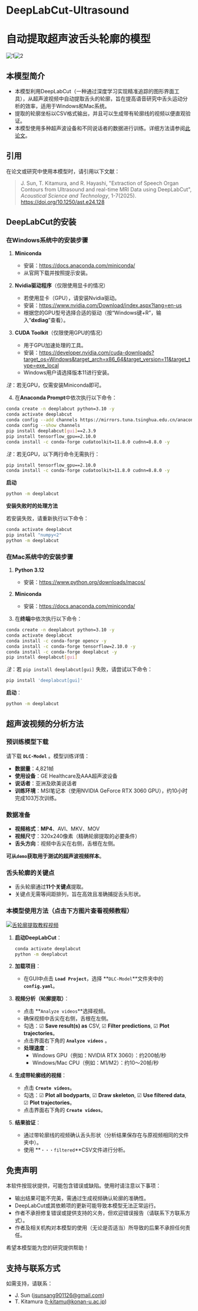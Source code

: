 # DeepLabCut-Ultrasound
# 自动提取超声波舌头轮廓的模型
![1](https://github.com/user-attachments/assets/efbfdc63-50a8-4d36-9e76-ae6c50319f64)![2](https://github.com/user-attachments/assets/ae438dfb-cae2-4d0e-b55b-fec52bba5cc7)

## 本模型简介
- 本模型利用DeepLabCut（一种通过深度学习实现精准追踪的图形界面工具），从超声波视频中自动提取舌头的轮廓，旨在提高语音研究中舌头运动分析的效率，适用于Windows和Mac系统。
- 提取的轮廓坐标以CSV格式输出，并且可以生成带有轮廓线的视频以便直观验证。
- 本模型使用多种超声波设备和不同说话者的数据进行训练。详细方法请参阅[此论文](https://doi.org/10.1250/ast.e24.128)。

## 引用
在论文或研究中使用本模型时，请引用以下文献：
> J. Sun, T. Kitamura, and R. Hayashi, "Extraction of Speech Organ Contours from Ultrasound and real-time MRI Data using DeepLabCut", _Acoustical Science and Technology_, 1-7(2025).  
> https://doi.org/10.1250/ast.e24.128

## DeepLabCut的安装
### 在Windows系统中的安装步骤
1. **Miniconda**
   - 安装：https://docs.anaconda.com/miniconda/
   - 从官网下载并按照提示安装。

2. **Nvidia驱动程序**（仅限使用显卡的情况）
   - 若使用显卡（GPU），请安装Nvidia驱动。
   - 安装：https://www.nvidia.com/Download/index.aspx?lang=en-us
   - 根据您的GPU型号选择合适的驱动（按“Windows键+R”，输入“**dxdiag**”查看）。

3. **CUDA Toolkit**（仅限使用GPU的情况）
   - 用于GPU加速处理的工具。
   - 安装：https://developer.nvidia.com/cuda-downloads?target_os=Windows&target_arch=x86_64&target_version=11&target_type=exe_local
   - Windows用户请选择版本11进行安装。

*注*：若无GPU，仅需安装Miniconda即可。

4. 在**Anaconda Prompt**中依次执行以下命令：

```bash
conda create -n deeplabcut python=3.10 -y
conda activate deeplabcut
conda config --add channels https://mirrors.tuna.tsinghua.edu.cn/anaconda/pkgs/main
conda config --show channels
pip install deeplabcut[gui]==2.3.9
pip install tensorflow_gpu==2.10.0
conda install -c conda-forge cudatoolkit=11.8.0 cudnn=8.8.0 -y
```
*注*：若无GPU，以下两行命令无需执行：
```bash
pip install tensorflow_gpu==2.10.0
conda install -c conda-forge cudatoolkit=11.8.0 cudnn=8.8.0 -y
```
**启动**
```bash
python -m deeplabcut
```

**安装失败时的处理方法**

若安装失败，请重新执行以下命令：

```bash
conda activate deeplabcut
pip install "numpy<2"
python -m deeplabcut
```

### 在Mac系统中的安装步骤
1. **Python 3.12**
   - 安装：https://www.python.org/downloads/macos/

2. **Miniconda**
   - 安装：https://docs.anaconda.com/miniconda/

3. 在**终端**中依次执行以下命令：

```bash
conda create -n deeplabcut python=3.10 -y
conda activate deeplabcut
conda install -c conda-forge opencv -y
conda install -c conda-forge tensorflow=2.10.0 -y
conda install -c conda-forge deeplabcut -y
pip install deeplabcut[gui]
```

*注*：若 `pip install deeplabcut[gui]` 失败，请尝试以下命令：

```bash
pip install 'deeplabcut[gui]'
```

**启动**：

```bash
python -m deeplabcut
```

## 超声波视频的分析方法
### 预训练模型下载
请下载 **`DLC-Model`** 。模型训练详情：
- **数据量**：4,821帧
- **使用设备**：GE Healthcare及AAA超声波设备
- **说话者**：亚洲及欧美说话者
- **训练环境**：MSI笔记本（使用NVIDIA GeForce RTX 3060 GPU），约10小时完成103万次训练。

### 数据准备
- **视频格式**：**MP4**、AVI、MKV、MOV
- **视频尺寸**：320x240像素（精确轮廓提取的必要条件）
- **舌头方向**：视频中舌尖在右侧，舌根在左侧。

**可从`demo`获取用于测试的超声波视频样本**。

### 舌头轮廓的关键点
- 舌头轮廓通过**11个关键点**提取。
- 关键点无需等间距排列，旨在高效且准确捕捉舌头形状。

### 本模型使用方法（点击下方图片查看视频教程）

[![舌轮廓提取教程视频](https://github.com/user-attachments/assets/e0b53433-387e-4873-afe7-2fe1a3bc3a5e)](https://www.youtube.com/watch?v=4pZpJK13p2I)

1. **启动DeepLabCut**：

   ```bash
   conda activate deeplabcut
   python -m deeplabcut
   ```

2. **加载项目**：
   - 在GUI中点击 **`Load Project`**，选择 **`DLC-Model`**文件夹中的 **`config.yaml`**。

3. **视频分析（轮廓提取）**：
   - 点击 **`Analyze videos`**选择视频。
   - 确保视频中舌尖在右侧，舌根在左侧。
   - 勾选：☑ **Save result(s) as** CSV, ☑ **Filter predictions**, ☑ **Plot trajectories**。
   - 点击界面右下角的 **`Analyze videos`** 。
   - **处理速度**：
     - Windows GPU（例如：NVIDIA RTX 3060）：约200帧/秒
     - Windows/Mac CPU（例如：M1/M2）：约10～20帧/秒

4. **生成带轮廓线的视频**：
   - 点击 **`Create videos`**。
   - 勾选：☑ **Plot all bodyparts**, ☑ **Draw skeleton**, ☑ **Use filtered data**, ☑ **Plot trajectories**。
   - 点击界面右下角的 **`Create videos`**。

5. **结果验证**：
   - 通过带轮廓线的视频确认舌头形状（分析结果保存在与原视频相同的文件夹中）。
   - 使用 **`・・・filtered`**CSV文件进行分析。

## 免责声明
本软件按现状提供，可能包含错误或缺陷。使用时请注意以下事项：
- 输出结果可能不完美，需通过生成视频确认轮廓的准确性。
- DeepLabCut或其依赖项的更新可能导致本模型无法正常运行。
- 作者不承担修复错误或提供支持的义务，但欢迎错误报告（请联系下方联系方式）。
- 作者及相关机构对本模型的使用（无论是否适当）所导致的后果不承担任何责任。

希望本模型能为您的研究提供帮助！

## 支持与联系方式
如需支持，请联系：
- J. Sun ([jsunsang901126@gmail.com](mailto:jsunsang901126@gmail.com))
- T. Kitamura ([t-kitamu@konan-u.ac.jp](mailto:t-kitamu@konan-u.ac.jp))
